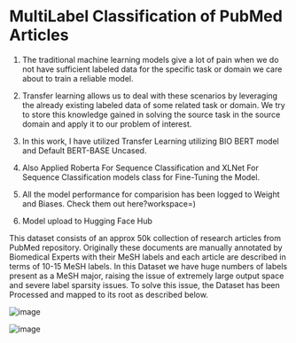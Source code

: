 # MultiLabel Classification of PubMed Articles 
 
1. The traditional machine learning models give a lot of pain when we do not have sufficient labeled data for the specific task or domain we care about to train a reliable model.

2. Transfer learning allows us to deal with these scenarios by leveraging the already existing labeled data of some related task or domain. We try to store this knowledge gained in solving the source task in the source domain and apply it to our problem of interest.

3. In this work, I have utilized Transfer Learning utilizing BIO BERT model and Default BERT-BASE Uncased.

4. Also Applied Roberta For Sequence Classification and XLNet For Sequence Classification models class for Fine-Tuning the Model.

5. All the model performance for comparision has been logged to Weight and Biases. Check them out here?workspace=)

6. Model upload to Hugging Face Hub

This dataset consists of an approx 50k collection of research articles from PubMed repository. Originally these documents are manually annotated by Biomedical Experts with their MeSH labels and each article are described in terms of 10-15 MeSH labels. In this Dataset we have huge numbers of labels present as a MeSH major, raising the issue of extremely large output space and severe label sparsity issues. To solve this issue, the Dataset has been Processed and mapped to its root as described below.

![image](https://github.com/NerZ98/MultiLabel-Classification-of-PubMed-Articles-/assets/24356496/4db411bf-816e-4d48-87ef-31e8637278bf)

![image](https://github.com/NerZ98/MultiLabel-Classification-of-PubMed-Articles-/assets/24356496/2dc97499-5ee3-4852-b6b3-8ae53cb5ea78)
